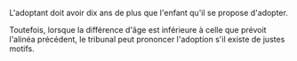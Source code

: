 L'adoptant doit avoir dix ans de plus que l'enfant qu'il se propose d'adopter.

Toutefois, lorsque la différence d'âge est inférieure à celle que prévoit l'alinéa précédent, le tribunal peut prononcer l'adoption s'il existe de justes motifs.
